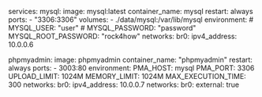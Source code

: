 services:
mysql:
image: mysql:latest
container_name: mysql
restart: always
ports: - "3306:3306"
volumes: - ./data/mysql:/var/lib/mysql
environment: # MYSQL_USER: "user" # MYSQL_PASSWORD: "password"
MYSQL_ROOT_PASSWORD: "rock4how"
networks:
br0:
ipv4_address: 10.0.0.6

phpmyadmin:
image: phpmyadmin
container_name: "phpmyadmin"
restart: always
ports: - 3003:80
environment:
PMA_HOST: mysql
PMA_PORT: 3306
UPLOAD_LIMIT: 1024M
MEMORY_LIMIT: 1024M
MAX_EXECUTION_TIME: 300
networks:
br0:
ipv4_address: 10.0.0.7
networks:
br0:
external: true
